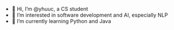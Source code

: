 - 👋 Hi, I’m @yhuuc, a CS student
- 👀 I’m interested in software development and AI, especially NLP
- 🌱 I’m currently learning Python and Java


<!---
- 💞️ I’m looking to collaborate on ...
- 📫 How to reach me ...
yhuuc/yhuuc is a ✨ special ✨ repository because its `README.md` (this file) appears on your GitHub profile.
You can click the Preview link to take a look at your changes.
--->
